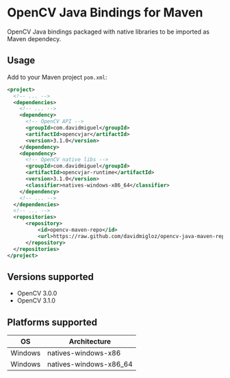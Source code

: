 # OpenCV Java Bindings for Maven

OpenCV Java bindings packaged with native libraries to be imported as Maven dependecy.

## Usage

Add to your Maven project `pom.xml`:

```xml
<project>
  <!-- ... -->
  <dependencies>   
    <!-- ... -->  
    <dependency>
      <!-- OpenCV API -->
      <groupId>com.davidmiguel</groupId>
      <artifactId>opencvjar</artifactId>
      <version>3.1.0</version>
    </dependency>  
    <dependency>
      <!-- OpenCV native libs -->
      <groupId>com.davidmiguel</groupId>
      <artifactId>opencvjar-runtime</artifactId>
      <version>3.1.0</version>
      <classifier>natives-windows-x86_64</classifier>
    </dependency>   
    <!-- ... -->
  </dependencies> 
  <!-- ... -->
  <repositories>
      <repository>
          <id>opencv-maven-repo</id>
          <url>https://raw.github.com/davidmigloz/opencv-java-maven-repo/master</url>
      </repository>
  </repositories>
</project>
```

## Versions supported

- OpenCV 3.0.0
- OpenCV 3.1.0

## Platforms supported

OS | Architecture
--- | ---
Windows | natives-windows-x86
Windows | natives-windows-x86_64

